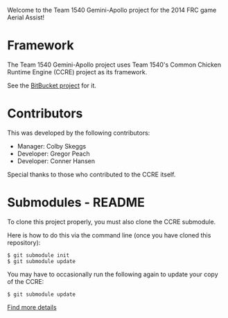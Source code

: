 Welcome to the Team 1540 Gemini-Apollo project for the 2014 FRC game Aerial Assist!

# Framework

The Team 1540 Gemini-Apollo project uses Team 1540's Common Chicken Runtime Engine (CCRE) project as its framework.

See the [BitBucket project](https://bitbucket.org/col6y/common-chicken-runtime-engine) for it.

# Contributors

This was developed by the following contributors:

* Manager: Colby Skeggs
* Developer: Gregor Peach
* Developer: Conner Hansen

Special thanks to those who contributed to the CCRE itself.

# Submodules - README

To clone this project properly, you must also clone the CCRE submodule.

Here is how to do this via the command line (once you have cloned this repository):

	$ git submodule init
	$ git submodule update

You may have to occasionally run the following again to update your copy of the CCRE:

	$ git submodule update
	
[Find more details](http://www.git-scm.com/book/en/Git-Tools-Submodules)
